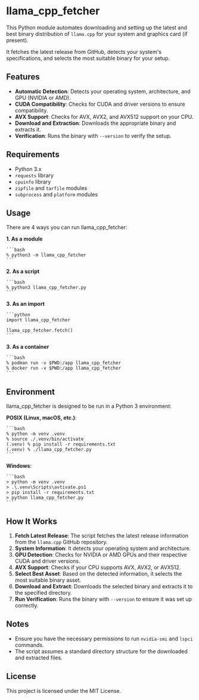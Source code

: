# llama_cpp_fetcher

This Python module automates downloading and setting up the latest and best
binary distribution of `llama.cpp` for your system and graphics card
(if present).

It fetches the latest release from GitHub, detects your system's
specifications, and selects the most suitable binary for your setup.

## Features

- **Automatic Detection**: Detects your operating system, architecture,
    and GPU (NVIDIA or AMD).
- **CUDA Compatibility**: Checks for CUDA and driver versions to ensure
    compatibility.
- **AVX Support**: Checks for AVX, AVX2, and AVX512 support on your CPU.
- **Download and Extraction**: Downloads the appropriate binary and
    extracts it.
- **Verification**: Runs the binary with `--version` to verify the setup.

## Requirements

- Python 3.x
- `requests` library
- `cpuinfo` library
- `zipfile` and `tarfile` modules
- `subprocess` and `platform` modules

## Usage

There are 4 ways you can run llama_cpp_fetcher:

**1. As a module**

    ```bash
    % python3 -m llama_cpp_fetcher
    ```

**2. As a script**

    ```bash
    % python3 llama_cpp_fetcher.py
    ```

**3. As an import**

    ```python
    import llama_cpp_fetcher

    llama_cpp_fetcher.fetch()
    ```

**3. As a container**

    ```bash
    % podman run -v $PWD:/app llama_cpp_fetcher
    % docker run -v $PWD:/app llama_cpp_fetcher
    ```

## Environment

llama_cpp_fetcher is designed to be run in a Python 3 environment:

**POSIX (Linux, macOS, etc.)**:

    ```bash
    % python -m venv .venv
    % source ./.venv/bin/activate
    (.venv) % pip install -r requirements.txt
    (.venv) % ./llama_cpp_fetcher.py
    ```

**Windows**:

    ```bash
    > python -m venv .venv
    > .\.venv\Scripts\avtivate.ps1
    > pip install -r requirements.txt
    > python llama_cpp_fetcher.py
    ```

## How It Works

1. **Fetch Latest Release**: The script fetches the latest release information
    from the `llama.cpp` GitHub repository.
2. **System Information**: It detects your operating system and architecture.
3. **GPU Detection**: Checks for NVIDIA or AMD GPUs and their respective CUDA
    and driver versions.
4. **AVX Support**: Checks if your CPU supports AVX, AVX2, or AVX512.
5. **Select Best Asset**: Based on the detected information, it selects the
    most suitable binary asset.
6. **Download and Extract**: Downloads the selected binary and extracts it to
    the specified directory.
7. **Run Verification**: Runs the binary with `--version` to ensure it was set
    up correctly.

## Notes

- Ensure you have the necessary permissions to run `nvidia-smi` and `lspci`
    commands.
- The script assumes a standard directory structure for the downloaded and
    extracted files.

## License

This project is licensed under the MIT License.
